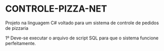 # CONTROLE-PIZZA-NET
Projeto na linguagem C# voltado para um sistema de controle de pedidos de pizzaria

1º Deve-se executar o arquivo de script SQL para que o sistema funcione perfeitamente.
